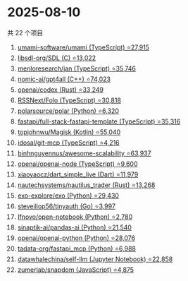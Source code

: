 # 2025-08-10

共 22 个项目

<!-- BEGIN GITHUB -->
<!-- 最后更新时间 2025-08-10 19:07:31 +0800 -->
1. [umami-software/umami (TypeScript) ⭐27,915](https://github.com/umami-software/umami)
1. [libsdl-org/SDL (C) ⭐13,022](https://github.com/libsdl-org/SDL)
1. [menloresearch/jan (TypeScript) ⭐35,746](https://github.com/menloresearch/jan)
1. [nomic-ai/gpt4all (C++) ⭐74,023](https://github.com/nomic-ai/gpt4all)
1. [openai/codex (Rust) ⭐33,249](https://github.com/openai/codex)
1. [RSSNext/Folo (TypeScript) ⭐30,818](https://github.com/RSSNext/Folo)
1. [polarsource/polar (Python) ⭐6,320](https://github.com/polarsource/polar)
1. [fastapi/full-stack-fastapi-template (TypeScript) ⭐35,316](https://github.com/fastapi/full-stack-fastapi-template)
1. [topjohnwu/Magisk (Kotlin) ⭐55,040](https://github.com/topjohnwu/Magisk)
1. [idosal/git-mcp (TypeScript) ⭐4,216](https://github.com/idosal/git-mcp)
1. [binhnguyennus/awesome-scalability ⭐63,937](https://github.com/binhnguyennus/awesome-scalability)
1. [openai/openai-node (TypeScript) ⭐9,600](https://github.com/openai/openai-node)
1. [xiaoyaocz/dart_simple_live (Dart) ⭐11,979](https://github.com/xiaoyaocz/dart_simple_live)
1. [nautechsystems/nautilus_trader (Rust) ⭐13,268](https://github.com/nautechsystems/nautilus_trader)
1. [exo-explore/exo (Python) ⭐29,430](https://github.com/exo-explore/exo)
1. [steveiliop56/tinyauth (Go) ⭐3,997](https://github.com/steveiliop56/tinyauth)
1. [lfnovo/open-notebook (Python) ⭐2,780](https://github.com/lfnovo/open-notebook)
1. [sinaptik-ai/pandas-ai (Python) ⭐21,540](https://github.com/sinaptik-ai/pandas-ai)
1. [openai/openai-python (Python) ⭐28,076](https://github.com/openai/openai-python)
1. [tadata-org/fastapi_mcp (Python) ⭐6,988](https://github.com/tadata-org/fastapi_mcp)
1. [datawhalechina/self-llm (Jupyter Notebook) ⭐22,858](https://github.com/datawhalechina/self-llm)
1. [zumerlab/snapdom (JavaScript) ⭐4,875](https://github.com/zumerlab/snapdom)
<!-- END GITHUB -->